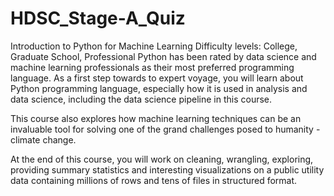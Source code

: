 # HDSC_Stage-A_Quiz

Introduction to Python for Machine Learning
Difficulty levels: College, Graduate School, Professional
Python has been rated by data science and machine learning professionals as their most preferred programming language. As a first step towards to expert voyage, you will learn about Python programming language, especially how it is used in analysis and data science, including the data science pipeline in this course. 

This course also explores how machine learning techniques can be an invaluable tool for solving one of the grand challenges posed to humanity - climate change.

At the end of this course, you will work on cleaning, wrangling, exploring, providing summary statistics and interesting visualizations on a public utility data containing millions of rows and tens of files in structured format.
